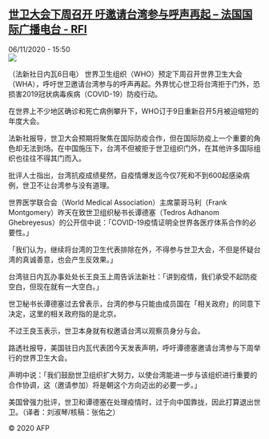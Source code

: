 <!--1604678115000-->
[世卫大会下周召开 吁邀请台湾参与呼声再起 – 法国国际广播电台 - RFI](http://www.rfi.fr//cn/contenu/20201106-%E4%B8%96%E5%8D%AB%E5%A4%A7%E4%BC%9A%E4%B8%8B%E5%91%A8%E5%8F%AC%E5%BC%80-%E5%90%81%E9%82%80%E8%AF%B7%E5%8F%B0%E6%B9%BE%E5%8F%82%E4%B8%8E%E5%91%BC%E5%A3%B0%E5%86%8D%E8%B5%B7)
------

<div>06/11/2020 - 15:50</div><img src="https://s.rfi.fr/media/display/26933d56-2041-11eb-8d12-005056bf87d6/w:310/p:16x9/int0019b.201106225002.jpg"><div class="t-content__body u-clearfix"><p>（法新社日内瓦6日电）    世界卫生组织（WHO）预定下周召开世界卫生大会（WHA），呼吁世卫邀请台湾参与的呼声再起。外界忧心世卫将台湾拒于门外，恐损害2019冠状病毒疾病（COVID-19）防疫行动。</p><p>    在世界上不少地区确诊和死亡病例攀升下，WHO订于9日重新召开5月被迫缩短的年度大会。</p><p>    法新社报导，世卫大会预期将聚焦在国际防疫合作，但在国际防疫上一个重要的角色却无法到场。在中国施压下，台湾不但被拒于世卫组织门外，在其他许多国际组织也往往不得其门而入。</p><p>    批评人士指出，台湾抗疫成绩斐然，自疫情爆发迄今仅7死和不到600起感染病例，世卫不让台湾参与没有道理。</p><p>    世界医学联合会（World Medical Association）主席蒙哥马利（Frank Montgomery）昨天在致世卫组织秘书长谭德塞（Tedros Adhanom Ghebreyesus）的公开信中说：「COVID-19疫情证明全世界各医疗体系合作的必要性。」</p><p>    「我们认为，继续将台湾的卫生代表排除在外，不得参与世卫大会，不但是怀疑台湾的真诚善意，也会产生反效果。」</p><p>    台湾驻日内瓦办事处处长王良玉上周告诉法新社：「讲到疫情，我们承受不起防疫空白，但现在就有一大空白。」</p><p>    世卫秘书长谭德塞过去曾表示，台湾的参与只能由成员国在「相关政府」的同意下决定，这里的相关政府指的是北京。</p><p>    不过王良玉表示，世卫本身就有权邀请台湾以观察员身分与会。</p><p>    路透社报导，美国驻日内瓦代表团今天发表声明，呼吁谭德塞邀请台湾参与下周举行的世界卫生大会。</p><p>    声明中说：「我们鼓励世卫组织扩大努力，以使台湾能进一步与该组织进行重要的合作协调，这（邀请参加）将是朝这个方向迈出的必要一步。」</p><p>    美国曾强力批评，世卫和谭德塞在处理疫情时，过于向中国靠拢，因此打算退出世卫。（译者：刘淑琴/核稿：张佑之）</p><p class="t-copyright">© 2020 AFP</p>        </div>
